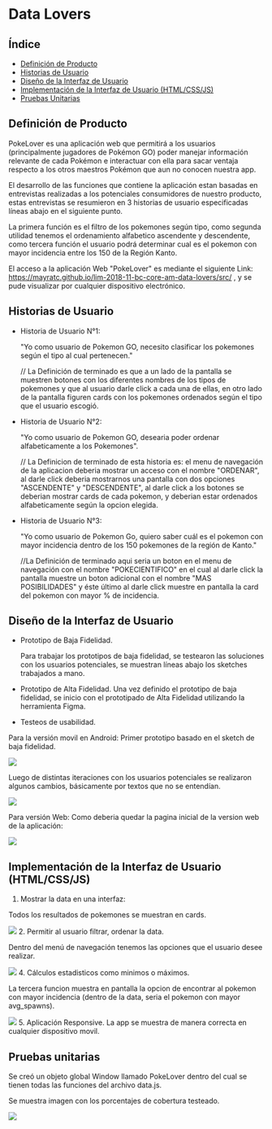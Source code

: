 # Data Lovers

## Índice

* [Definición de Producto](#Definición-de-Producto)
* [Historias de Usuario](#Historias-de-Usuario)
* [Diseño de la Interfaz de Usuario](#Diseño-de-la-Interfaz-de-Usuario)
* [Implementación de la Interfaz de Usuario (HTML/CSS/JS)](#Implementación-de-la-Interfaz-de-Usuario-(HTML/CSS/JS))
* [Pruebas Unitarias](#Pruebas-Unitarias)

## Definición de Producto

PokeLover es una aplicación web que permitirá a los usuarios (principalmente jugadores de Pokémon GO) poder manejar información relevante de cada Pokémon e interactuar con ella para sacar ventaja respecto a los otros maestros Pokémon que aun no conocen nuestra app.

El desarrollo de las funciones que contiene la aplicación estan basadas en entrevistas realizadas a los potenciales consumidores de nuestro producto, estas entrevistas se resumieron en 3 historias de usuario especificadas líneas abajo en el siguiente punto.

La primera función es el filtro de los pokemones según tipo, como segunda utilidad tenemos el ordenamiento alfabetico ascendente y descendente, como tercera función el usuario podrá determinar cual es el pokemon con mayor incidencia entre los 150 de la Región Kanto.

El acceso a la aplicación Web "PokeLover" es mediante el siguiente Link: https://mayratc.github.io/lim-2018-11-bc-core-am-data-lovers/src/ , y se pude visualizar por cualquier dispositivo electrónico.

## Historias de Usuario
- Historia de Usuario N°1:

  "Yo como usuario de Pokemon GO, necesito clasificar los pokemones según el tipo al cual pertenecen."

  // La Definición de terminado es que a un lado de la pantalla se muestren botones con los diferentes nombres de los tipos de pokemones y que al usuario darle click a cada una de ellas, en otro lado de la pantalla figuren cards con los pokemones ordenados según el tipo que el usuario escogió.
- Historia de Usuario N°2:

  "Yo como usuario de Pokemon GO, desearia poder ordenar alfabeticamente a los Pokemones".

  // La Definicion de terminado de esta historia es: el menu de navegación de la aplicacion deberia mostrar un acceso con el nombre "ORDENAR", al darle click deberia mostrarnos una pantalla con dos opciones "ASCENDENTE" y "DESCENDENTE", al darle click a los botones se deberian mostrar cards de cada pokemon, y deberian estar ordenados alfabeticamente según la opcion elegida.

- Historia de Usuario N°3:

  "Yo como usuario de Pokemon Go, quiero saber cuál es el pokemon con mayor incidencia dentro de los 150 pokemones de la región de Kanto."

  //La Definición de terminado aqui seria un boton en el menu de navegación con el nombre "POKECIENTIFICO" en el cual al darle click la pantalla muestre un boton adicional con el nombre "MAS POSIBILIDADES" y éste último al darle click muestre en pantalla la card del pokemon con mayor % de incidencia.

## Diseño de la Interfaz de Usuario
- Prototipo de Baja Fidelidad.

  Para trabajar los prototipos de baja fidelidad, se testearon las soluciones con los usuarios potenciales, se muestran líneas abajo los sketches trabajados a mano.

- Prototipo de Alta Fidelidad.
  Una vez definido el prototipo de baja fidelidad, se inicio con el prototipado de Alta Fidelidad utilizando la herramienta Figma.

- Testeos de usabilidad.

Para la versión movil en Android: Primer prototipo basado en el sketch de baja fidelidad.

![](imgReadme/poke.jpg)

Luego de distintas iteraciones con los usuarios potenciales se  realizaron algunos cambios, básicamente por textos que no se entendían.  

![](imgReadme/pokeAndroid2.jpg)

Para versión Web:
Como deberia quedar la pagina inicial de la version web de la aplicación:

![](imgReadme/pokeweb.jpg)

## Implementación de la Interfaz de Usuario (HTML/CSS/JS)

1. Mostrar la data en una interfaz:

  Todos los resultados de pokemones se muestran en cards.

  ![](imgReadme/card.jpg)
2. Permitir al usuario filtrar, ordenar la data.

  Dentro del menú de navegación tenemos las opciones que el usuario desee realizar.

  ![](imgReadme/nav.jpg)
4. Cálculos estadisticos como minimos o máximos.

  La tercera funcion muestra en pantalla la opcion de encontrar al pokemon con mayor incidencia (dentro de la data, seria el pokemon con mayor avg_spawns).

  ![](imgReadme/inside.jpg)
5. Aplicación Responsive.
  La app se muestra de manera correcta en cualquier dispositivo movil.

## Pruebas unitarias
Se creó un objeto global Window llamado PokeLover dentro del cual se tienen todas las funciones del archivo data.js.

Se muestra imagen con los porcentajes de cobertura testeado.

![](imgReadme/testing.jpg)